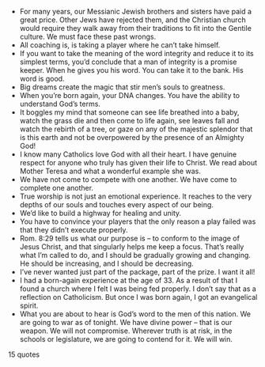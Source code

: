  - For many years, our Messianic Jewish brothers and sisters have paid a great price. Other Jews have rejected them, and the Christian church would require they walk away from their traditions to fit into the Gentile culture. We must face these past wrongs.
 - All coaching is, is taking a player where he can’t take himself.
 - If you want to take the meaning of the word integrity and reduce it to its simplest terms, you’d conclude that a man of integrity is a promise keeper. When he gives you his word. You can take it to the bank. His word is good.
 - Big dreams create the magic that stir men’s souls to greatness.
 - When you’re born again, your DNA changes. You have the ability to understand God’s terms.
 - It boggles my mind that someone can see life breathed into a baby, watch the grass die and then come to life again, see leaves fall and watch the rebirth of a tree, or gaze on any of the majestic splendor that is this earth and not be overpowered by the presence of an Almighty God!
 - I know many Catholics love God with all their heart. I have genuine respect for anyone who truly has given their life to Christ. We read about Mother Teresa and what a wonderful example she was.
 - We have not come to compete with one another. We have come to complete one another.
 - True worship is not just an emotional experience. It reaches to the very depths of our souls and touches every aspect of our being.
 - We’d like to build a highway for healing and unity.
 - You have to convince your players that the only reason a play failed was that they didn’t execute properly.
 - Rom. 8:29 tells us what our purpose is – to conform to the image of Jesus Christ, and that singularly helps me keep a focus. That’s really what I’m called to do, and I should be gradually growing and changing. He should be increasing, and I should be decreasing.
 - I’ve never wanted just part of the package, part of the prize. I want it all!
 - I had a born-again experience at the age of 33. As a result of that I found a church where I felt I was being fed properly. I don’t say that as a reflection on Catholicism. But once I was born again, I got an evangelical spirit.
 - What you are about to hear is God’s word to the men of this nation. We are going to war as of tonight. We have divine power – that is our weapon. We will not compromise. Wherever truth is at risk, in the schools or legislature, we are going to contend for it. We will win.

15 quotes